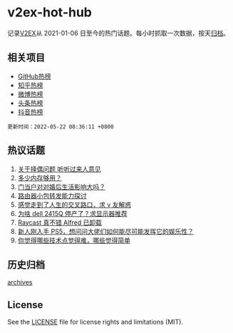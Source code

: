 # v2ex-hot-hub

 记录[V2EX](https://www.v2ex.com/)从 2021-01-06 日至今的热门话题。每小时抓取一次数据，按天[归档](archives)。
 
 ## 相关项目

- [GitHub热榜](https://github.com/snaildev/github-hot-hub)
- [知乎热榜](https://github.com/snaildev/zhihu-hot-hub)
- [微博热榜](https://github.com/snaildev/weibo-hot-hub)
- [头条热榜](https://github.com/snaildev/toutiao-hot-hub)
- [抖音热榜](https://github.com/snaildev/douyin-hot-hub)


 `更新时间：2022-05-22 08:36:11 +0800`

## 热议话题

1. [关于择偶问题 听听过来人意见](https://www.v2ex.com/t/854300)
1. [多少内存够用？](https://www.v2ex.com/t/854340)
1. [门当户对对婚后生活影响大吗？](https://www.v2ex.com/t/854309)
1. [路由器小包转发能力探讨](https://www.v2ex.com/t/854303)
1. [感觉走到了人生的交叉路口，求 v 友解惑](https://www.v2ex.com/t/854358)
1. [为啥 dell 2415Q 停产了？求显示器推荐](https://www.v2ex.com/t/854302)
1. [Raycast 真不错 Alfred 已卸载](https://www.v2ex.com/t/854364)
1. [新人刚入手 PS5，想问问大佬们如何能尽可能发挥它的娱乐性？](https://www.v2ex.com/t/854344)
1. [你觉得哪些技术点觉得难，哪些觉得简单](https://www.v2ex.com/t/854363)

## 历史归档

[archives](archives)

## License

See the [LICENSE](LICENSE) file for license rights and limitations (MIT).
